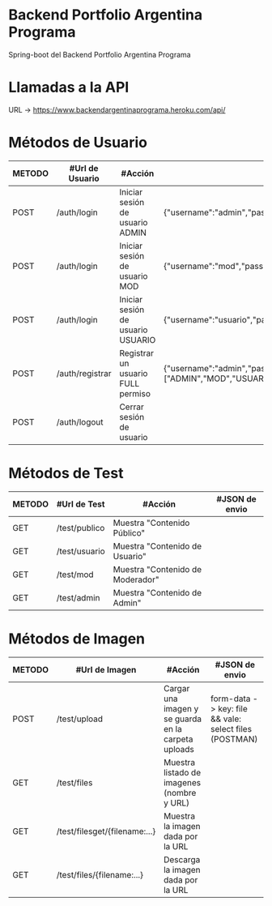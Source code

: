 # Backend Portfolio Argentina Programa
Spring-boot del Backend Portfolio Argentina Programa

# Llamadas a la API

URL -> https://www.backendargentinaprograma.heroku.com/api/

# Métodos de Usuario

METODO | #Url de Usuario | #Acción | #JSON de envio 
--- | --- | --- | --- 
POST | /auth/login | Iniciar sesión de usuario ADMIN | {"username":"admin","password":"123456"}
POST | /auth/login | Iniciar sesión de usuario MOD | {"username":"mod","password":"123456"}
POST | /auth/login | Iniciar sesión de usuario USUARIO | {"username":"usuario","password":"123456"}
POST | /auth/registrar | Registrar un usuario FULL permiso | {"username":"admin","password":"123456","email":"admin@admin.com","rol":["ADMIN","MOD","USUARIO"],"nombres":"gerardo","apellidos":"romero","telefono":"222222","domicilio":"micasa","nacionalidad":"argentina","fotoperfil":""}
POST | /auth/logout | Cerrar sesión de usuario | 

# Métodos de Test
METODO | #Url de Test | #Acción | #JSON de envio 
--- | --- | --- | --- 
GET | /test/publico | Muestra "Contenido Público" | 
GET | /test/usuario | Muestra "Contenido de Usuario" | 
GET | /test/mod | Muestra "Contenido de Moderador" | 
GET | /test/admin | Muestra "Contenido de Admin" | 

# Métodos de Imagen
METODO | #Url de Imagen | #Acción | #JSON de envio 
---  | --- | --- | --- 
POST | /test/upload | Cargar una imagen y se guarda en la carpeta uploads | form-data -> key: file && vale: select files (POSTMAN)
GET  | /test/files | Muestra listado de imagenes (nombre y URL) | 
GET  | /test/filesget/{filename:...} | Muestra la imagen dada por la URL
GET  | /test/files/{filename:...} | Descarga la imagen dada por la URL  
